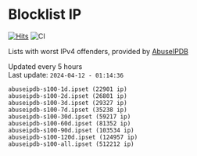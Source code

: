 # Blocklist IP

[![Hits](https://hits.seeyoufarm.com/api/count/incr/badge.svg?url=https%3A%2F%2Fgithub.com%2Fborestad%2Fblocklist-ip%2F&count_bg=%2379C83D&title_bg=%23555555&icon=&icon_color=%23E7E7E7&title=hits&edge_flat=false)](https://hits.seeyoufarm.com)  ![CI](https://img.shields.io/github/workflow/status/borestad/blocklist-ip/CI?style=flat-square)

Lists with worst IPv4 offenders, provided by [AbuseIPDB](https://www.abuseipdb.com/)

<!-- FOOTER-PLACEHOLDER -->
Updated every 5 hours<br>
Last update: `2024-04-12 - 01:14:36`
```
abuseipdb-s100-1d.ipset (22901 ip)
abuseipdb-s100-2d.ipset (26801 ip)
abuseipdb-s100-3d.ipset (29327 ip)
abuseipdb-s100-7d.ipset (35238 ip)
abuseipdb-s100-30d.ipset (59217 ip)
abuseipdb-s100-60d.ipset (81352 ip)
abuseipdb-s100-90d.ipset (103534 ip)
abuseipdb-s100-120d.ipset (124957 ip)
abuseipdb-s100-all.ipset (512212 ip)
```
